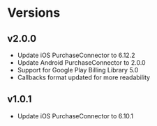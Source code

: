 # Versions

## v2.0.0
* Update iOS PurchaseConnector to 6.12.2
* Update Android PurchaseConnector to 2.0.0
* Support for Google Play Billing Library 5.0
* Callbacks format updated for more readability

## v1.0.1
* Update iOS PurchaseConnector to 6.10.1
